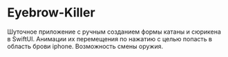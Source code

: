 # Eyebrow-Killer
Шуточное приложение с ручным созданием формы катаны и сюрикена в SwiftUI.
Анимации их перемещения по нажатию с целью попасть в область брови iphone.
Возможность смены оружия.
